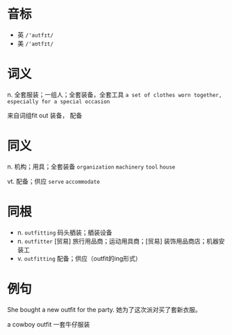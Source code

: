 # 音标

- 英 `/'autfɪt/`
- 美 `/'aʊtfɪt/`

# 词义

n. 全套服装；一组人；全套装备，全套工具
`a set of clothes worn together, especially for a special occasion`



来自词组fit out 装备， 配备

# 同义

n. 机构；用具；全套装备
`organization` `machinery` `tool` `house`

vt. 配备；供应
`serve` `accommodate`

# 同根

- n. `outfitting` 码头舾装；舾装设备
- n. `outfitter` [贸易] 旅行用品商；运动用具商；[贸易] 装饰用品商店；机器安装工
- v. `outfitting` 配备；供应（outfit的ing形式）

# 例句

She bought a new outfit for the party.
她为了这次派对买了套新衣服。

a cowboy outfit
一套牛仔服装


